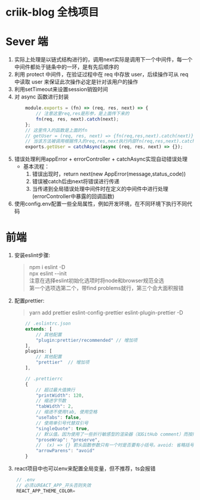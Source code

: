 # criik-blog 全栈项目

# Sever 端
1. 实际上处理是以链式结构进行的，调用next实际是调用下一个中间件，每一个中间件都处于链条中的一环，是有先后顺序的
2. 利用 protect 中间件，在验证过程中在 req 中存放 user，后续操作可从 req 中读取 user 来保证此次操作必定是针对该用户的操作
3. 利用setTimeout来设置session销毁时间
4. 对 async 函数进行封装
    ```js
        module.exports = (fn) => (req, res, next) => {
            // 注意这里req,res是形参，是上面传下来的
            fn(req, res, next).catch(next);
        };
        // 这里传入的函数是上面的fn
        // getUser = (req, res, next) => {fn(req,res,next).catch(next)}
        // 当该方法被调用根据传入的req,res,next执行内部fn(req,res,next).catch(next)
        exports.getUser = catchAsync(async (req, res, next) => {});
    ```
5. 错误处理利用appError + errorController + catchAsync实现自动错误处理
    - 基本流程：
        1. 错误出现时，return next(new AppError(message,status_code))
        2. 错误被catch后由next将错误进行传递
        3. 当传递到全局错误处理中间件时在定义的中间件中进行处理(errorController中暴露的回调函数)
6. 使用config.env配置一些全局属性，例如开发环境，在不同环境下执行不同代码

# 前端
1. 安装eslint步骤:
    > npm i eslint -D <br/>
    > npx eslint --init <br/>
    > 注意在选择eslint初始化选项时将node和browser规范全选 <br/>
    > 第一个选项选第二个，带find problems就行，第三个会大面积报错
2. 配置prettier:
    > yarn add prettier eslint-config-prettier eslint-plugin-prettier -D <br/>
    ```js
        // .eslintrc.json
        extends: [
            // 其他配置
            "plugin:prettier/recommended" // 增加项
        ],
        plugins: [
            // 其他配置
            "prettier"  // 增加项
        ],

        // .prettierrc
        {
            // 超过最大值换行
            "printWidth": 120,
            // 缩进字节数
            "tabWidth": 2,
            // 缩进不使用tab, 使用空格
            "useTabs": false,
            // 使用单引号代替双引号
            "singleQuote": true,
            // 默认值。因为使用了一些折行敏感型的渲染器（如GitHub comment）而按照markdown文本样式进行折行
            "proseWrap": "preserve",
            //  (x) => {} 箭头函数参数只有一个时是否要有小括号。avoid: 省略括号
            "arrowParens": "avoid"
        }
    ```
3. react项目中也可以env来配置全局变量，但不推荐，ts会报错
```js
    // .env
    // 必须以REACT_APP_开头否则失效
    REACT_APP_THEME_COLOR=
```
